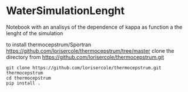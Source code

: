 # WaterSimulationLenght

Notebook with an analisys of the dependence of kappa as function a the lenght of the simulation


to install thermocepstrum/Sportran https://github.com/lorisercole/thermocepstrum/tree/master clone the directory from https://github.com/lorisercole/thermocepstrum.git 

```
git clone https://github.com/lorisercole/thermocepstrum.git thermocepstrum
cd thermocepstrum
pip install .
```
